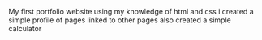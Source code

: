 My first portfolio website using my knowledge of html and css
i created a simple profile of pages linked to other pages
also created a simple calculator
